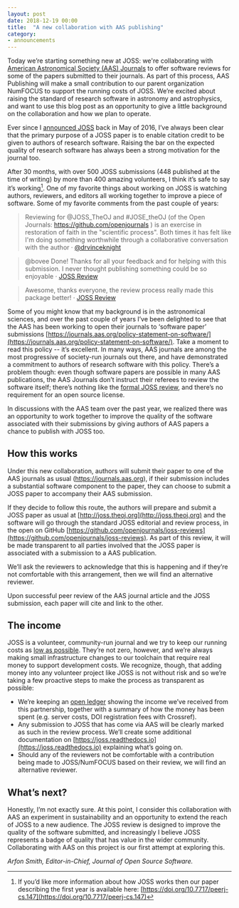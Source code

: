 ```yaml
---
layout: post
date: 2018-12-19 00:00
title:  "A new collaboration with AAS publishing"
category:
- announcements
---
```


Today we’re starting something new at JOSS: we're collaborating with [American Astronomical Society (AAS) Journals](https://journals.aas.org) to offer software reviews for some of the papers submitted to their journals. As part of this process, AAS Publishing will make a small contribution to our parent organization NumFOCUS to support the running costs of JOSS. We’re excited about raising the standard of research software in astronomy and astrophysics, and want to use this blog post as an opportunity to give a little background on the collaboration and how we plan to operate.

Ever since I [announced JOSS](http://arfon.org/announcing-the-journal-of-open-source-software/) back in May of 2016, I’ve always been clear that the primary purpose of a JOSS paper is to enable citation credit to be given to authors of research software. Raising the bar on the expected quality of research software has always been a strong motivation for the journal too.

After 30 months, with over 500 JOSS submissions (448 published at the time of writing) by more than 400 amazing volunteers, I think it’s safe to say it’s working[^1]. One of my favorite things about working on JOSS is watching authors, reviewers, and editors all working together to improve a piece of software. Some of my favorite comments from the past couple of years:

> Reviewing for @JOSS_TheOJ and #JOSE_theOJ (of the Open Journals: https://github.com/openjournals ) is an exercise in restoration of faith in the "scientific process". Both times it has felt like I'm doing something worthwhile through a collaborative conversation with the author &middot; [@drvinceknight](https://twitter.com/drvinceknight/status/1009945755962863616)

> @bovee Done! Thanks for all your feedback and for helping with this submission. I never thought publishing something could be so enjoyable &middot; [JOSS Review](https://github.com/openjournals/joss-reviews/issues/869#issuecomment-411414962)

> Awesome, thanks everyone, the review process really made this package better! &middot; [JOSS Review](https://github.com/openjournals/joss-reviews/issues/1040#issuecomment-437040019)

Some of you might know that my background is in the astronomical sciences, and over the past couple of years I’ve been delighted to see that the AAS has been working to open their journals to ‘software paper’ submissions [https://journals.aas.org/policy-statement-on-software/](https://journals.aas.org/policy-statement-on-software/). Take a moment to read this policy -- it’s excellent. In many ways, AAS journals are among the most progressive of society-run journals out there, and have demonstrated a commitment to authors of research software with this policy. There’s a problem though: even though software papers are possible in many AAS publications, the AAS Journals don’t instruct their referees to review the software itself; there’s nothing like the [formal JOSS review]((https://joss.readthedocs.io/en/latest/review_criteria.html)), and there’s no requirement for an open source license.

In discussions with the AAS team over the past year, we realized there was an opportunity to work together to improve the quality of the software associated with their submissions by giving authors of AAS papers a chance to publish with JOSS too.

## How this works

Under this new collaboration, authors will submit their paper to one of the AAS journals as usual (https://journals.aas.org), if their submission includes a substantial software component to the paper, they can choose to submit a JOSS paper to accompany their AAS submission.

If they decide to follow this route, the authors will prepare and submit a JOSS paper as usual at [http://joss.theoj.org](http://joss.theoj.org) and the software will go through the standard JOSS editorial and review process, in the open on GitHub [https://github.com/openjournals/joss-reviews](https://github.com/openjournals/joss-reviews). As part of this review, it will be made transparent to all parties involved that the JOSS paper is associated with a submission to a AAS publication.

We’ll ask the reviewers to acknowledge that this is happening and if they’re not comfortable with this arrangement, then we will find an alternative reviewer.

Upon successful peer review of the AAS journal article and the JOSS submission, each paper will cite and link to the other.

## The income

JOSS is a volunteer, community-run journal and we try to keep our running costs as [low as possible](http://joss.theoj.org/about#costs). They’re not zero, however, and we’re always making small infrastructure changes to our toolchain that require real money to support development costs. We recognize, though, that adding money into any volunteer project like JOSS is not without risk and so we’re taking a few proactive steps to make the process as transparent as possible:

- We’re keeping an [open ledger](https://docs.google.com/spreadsheets/d/1Lm76WP0rDXb3Gaze3lBaMgvMo29O2lETvSAIiBMyGDY/edit?usp=sharing) showing the income we’ve received from this partnership, together with a summary of how the money has been spent (e.g. server costs, DOI registration fees with Crossref).
- Any submission to JOSS that has come via AAS will be clearly marked as such in the review process. We’ll create some additional documentation on [https://joss.readthedocs.io](https://joss.readthedocs.io) explaining what’s going on.
- Should any of the reviewers not be comfortable with a contribution being made to JOSS/NumFOCUS based on their review, we will find an alternative reviewer.

## What’s next?

Honestly, I’m not exactly sure. At this point, I consider this collaboration with AAS an experiment in sustainability and an opportunity to extend the reach of JOSS to a new audience. The JOSS review is designed to improve the quality of the software submitted, and increasingly I believe JOSS represents a badge of quality that has value in the wider community. Collaborating with AAS on this project is our first attempt at exploring this.

_Arfon Smith, Editor-in-Chief, Journal of Open Source Software._

[^1]: If you’d like more information about how JOSS works then our paper describing the first year is available here: [https://doi.org/10.7717/peerj-cs.147](https://doi.org/10.7717/peerj-cs.147)
